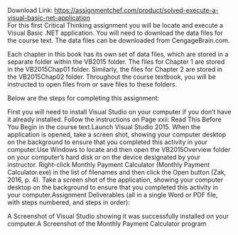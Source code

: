 Download Link: https://assignmentchef.com/product/solved-execute-a-visual-basic-net-application
<br>
For this first Critical Thinking assignment you will be locate and execute a Visual Basic .NET application. You will need to download the data files for the course text. The data files can be downloaded from CengageBrain.com.

Each chapter in this book has its own set of data files, which are stored in a separate folder within the VB2015 folder. The files for Chapter 1 are stored in the VB2015Chap01 folder. Similarly, the files for Chapter 2 are stored in the VB2015Chap02 folder. Throughout the course textbook, you will be instructed to open files from or save files to these folders.

Below are the steps for completing this assignment:

First you will need to install Visual Studio on your computer if you don’t have it already installed. Follow the instructions on Page xxii: Read This Before You Begin in the course text.Launch Visual Studio 2015. When the application is opened, take a screen shot, showing your computer desktop on the background to ensure that you completed this activity in your computer.Use Windows to locate and then open the VB2015Overview folder on your computer’s hard disk or on the device designated by your instructor. Right-click Monthly Payment Calculator (Monthly Payment Calculator.exe) in the list of filenames and then click the Open button (Zak, 2016, p. 4). Take a screen shot of the application, showing your computer desktop on the background to ensure that you completed this activity in your computer.Assignment Deliverables (all in a single Word or PDF file, with steps numbered, and steps in order):

A Screenshot of Visual Studio showing it was successfully installed on your computer.A Screenshot of the Monthly Payment Calculator program